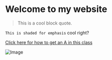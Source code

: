 # Welcome to my website 

> This is a cool block quote. 

`This is shaded for emphasis` cool right? 

[Click here for how to get an A in this class](https://www.youtube.com/watch?v=dQw4w9WgXcQ&ab_channel=RickAstley)

![Image](https://dazedimg-dazedgroup.netdna-ssl.com/640/0-231-750-500/azure/dazed-prod/1280/9/1289716.jpg)
